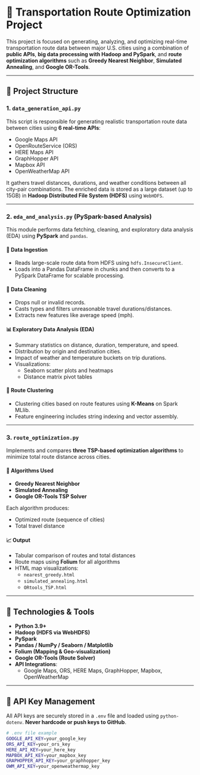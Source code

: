 # 🚛 Transportation Route Optimization Project

This project is focused on generating, analyzing, and optimizing real-time transportation route data between major U.S. cities using a combination of **public APIs**, **big data processing with Hadoop and PySpark**, and **route optimization algorithms** such as **Greedy Nearest Neighbor**, **Simulated Annealing**, and **Google OR-Tools**.

---

## 📂 Project Structure

### 1. `data_generation_api.py`
This script is responsible for generating realistic transportation route data between cities using **6 real-time APIs**:
- Google Maps API
- OpenRouteService (ORS)
- HERE Maps API
- GraphHopper API
- Mapbox API
- OpenWeatherMap API

It gathers travel distances, durations, and weather conditions between all city-pair combinations. The enriched data is stored as a large dataset (up to 15GB) in **Hadoop Distributed File System (HDFS)** using `WebHDFS`.

---

### 2. `eda_and_analysis.py` (PySpark-based Analysis)
This module performs data fetching, cleaning, and exploratory data analysis (EDA) using **PySpark** and `pandas`.

#### 🔄 Data Ingestion
- Reads large-scale route data from HDFS using `hdfs.InsecureClient`.
- Loads into a Pandas DataFrame in chunks and then converts to a PySpark DataFrame for scalable processing.

#### 🧼 Data Cleaning
- Drops null or invalid records.
- Casts types and filters unreasonable travel durations/distances.
- Extracts new features like average speed (mph).

#### 📊 Exploratory Data Analysis (EDA)
- Summary statistics on distance, duration, temperature, and speed.
- Distribution by origin and destination cities.
- Impact of weather and temperature buckets on trip durations.
- Visualizations:
  - Seaborn scatter plots and heatmaps
  - Distance matrix pivot tables

#### 📍 Route Clustering
- Clustering cities based on route features using **K-Means** on Spark MLlib.
- Feature engineering includes string indexing and vector assembly.

---

### 3. `route_optimization.py`
Implements and compares **three TSP-based optimization algorithms** to minimize total route distance across cities.

#### 🧠 Algorithms Used
- **Greedy Nearest Neighbor**
- **Simulated Annealing**
- **Google OR-Tools TSP Solver**

Each algorithm produces:
- Optimized route (sequence of cities)
- Total travel distance

#### 📈 Output
- Tabular comparison of routes and total distances
- Route maps using **Folium** for all algorithms
- HTML map visualizations:
  - `nearest_greedy.html`
  - `simulated_annealing.html`
  - `ORtools_TSP.html`

---

## 💾 Technologies & Tools

- **Python 3.9+**
- **Hadoop (HDFS via WebHDFS)**
- **PySpark**
- **Pandas / NumPy / Seaborn / Matplotlib**
- **Folium (Mapping & Geo-visualization)**
- **Google OR-Tools (Route Solver)**
- **API Integrations**:
  - Google Maps, ORS, HERE Maps, GraphHopper, Mapbox, OpenWeatherMap

---

## 🔐 API Key Management

All API keys are securely stored in a `.env` file and loaded using `python-dotenv`. **Never hardcode or push keys to GitHub**.

```bash
# .env file example
GOOGLE_API_KEY=your_google_key
ORS_API_KEY=your_ors_key
HERE_API_KEY=your_here_key
MAPBOX_API_KEY=your_mapbox_key
GRAPHOPPER_API_KEY=your_graphhopper_key
OWM_API_KEY=your_openweathermap_key
